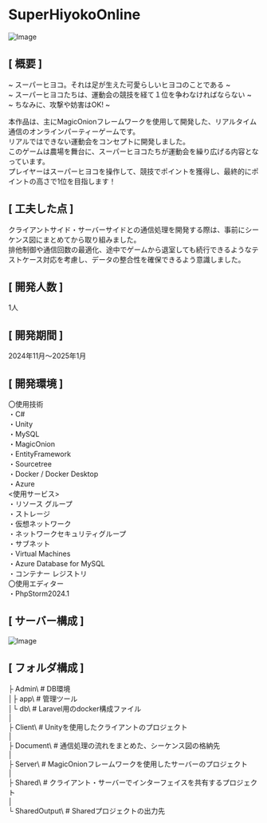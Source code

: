 # SuperHiyokoOnline    

![Image](https://github.com/user-attachments/assets/c2291047-1ff0-4101-b1e7-13ac0d3f442d)    

[ 概要 ]  
---  
~ スーパーヒヨコ。それは足が生えた可愛らしいヒヨコのことである ~  
~ スーパーヒヨコたちは、運動会の競技を経て１位を争わなければならない ~  
~ ちなみに、攻撃や妨害はOK! ~    

本作品は、主にMagicOnionフレームワークを使用して開発した、リアルタイム通信のオンラインパーティーゲームです。  
リアルではできない運動会をコンセプトに開発しました。  
このゲームは農場を舞台に、スーパーヒヨコたちが運動会を繰り広げる内容となっています。  
プレイヤーはスーパーヒヨコを操作して、競技でポイントを獲得し、最終的にポイントの高さで1位を目指します！  

[ 工夫した点 ]
---  
クライアントサイド・サーバーサイドとの通信処理を開発する際は、事前にシーケンス図にまとめてから取り組みました。  
排他制御や通信回数の最適化、途中でゲームから退室しても続行できるようなテストケース対応を考慮し、データの整合性を確保できるよう意識しました。

[ 開発人数 ]  
---  
1人  

[ 開発期間 ]  
---
2024年11月～2025年1月    

[ 開発環境 ]  
---
〇使用技術  
  ・C#  
  ・Unity  
  ・MySQL  
  ・MagicOnion  
  ・EntityFramework  
  ・Sourcetree  
  ・Docker / Docker Desktop  
  ・Azure  
    <使用サービス>  
    ・リソース グループ  
    ・ストレージ  
    ・仮想ネットワーク   
    ・ネットワークセキュリティグループ  
    ・サブネット  
    ・Virtual Machines  
    ・Azure Database for MySQL  
    ・コンテナー レジストリ  
〇使用エディター  
  ・PhpStorm2024.1  

[ サーバー構成 ]
---  
![Image](https://github.com/user-attachments/assets/294d295d-99bf-434d-a2da-0d0f72c21ad6)  

[ フォルダ構成 ]
---  
├ Admin\               # DB環境  
│├ app\                # 管理ツール  
│└ db\                 # Laravel用のdocker構成ファイル  
│  
├ Client\              # Unityを使用したクライアントのプロジェクト  
│  
├ Document\            # 通信処理の流れをまとめた、シーケンス図の格納先  
│  
├ Server\              # MagicOnionフレームワークを使用したサーバーのプロジェクト  
│  
├ Shared\              # クライアント・サーバーでインターフェイスを共有するプロジェクト  
│  
└ SharedOutput\        # Sharedプロジェクトの出力先  









